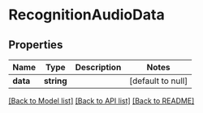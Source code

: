 # RecognitionAudioData

## Properties
Name | Type | Description | Notes
------------ | ------------- | ------------- | -------------
**data** | **string** |  | [default to null]

[[Back to Model list]](../README.md#documentation-for-models) [[Back to API list]](../README.md#documentation-for-api-endpoints) [[Back to README]](../README.md)


